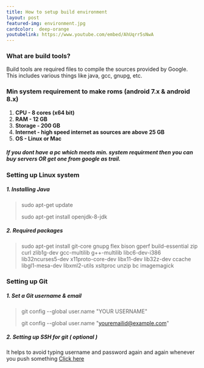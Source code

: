 ```yaml
---
title: How to setup build environment
layout: post
featured-img: environment.jpg
cardcolor:  deep-orange
youtubelink: https://www.youtube.com/embed/AhUqrr5sNwA 
---
```

### What are build tools?

Build tools are required files to compile the sources provided by Google. This 
includes various things like java, gcc, gnupg, etc.

### Min system requirement to make roms (android 7.x & android 8.x)

1. **CPU - 8 cores (x64 bit)**
2. **RAM - 12 GB**
3. **Storage - 200 GB**
4. **Internet - high speed internet as sources are above 25 GB**
5. **OS - Linux or Mac**

##### If you dont have a pc which meets min. system requirment then you can buy servers OR get one from google as trail. 

### Setting up Linux system

##### 1. Installing Java

> sudo apt-get update
>
> sudo apt-get install openjdk-8-jdk

##### 2. Required packages 

> sudo apt-get install git-core gnupg flex bison gperf build-essential zip curl zlib1g-dev gcc-multilib g++-multilib libc6-dev-i386 lib32ncurses5-dev x11proto-core-dev libx11-dev lib32z-dev ccache libgl1-mesa-dev libxml2-utils xsltproc unzip bc imagemagick 

### Setting up Git

##### 1. Set a Git username & email

> git config --global user.name "YOUR USERNAME"
>
> git config --global user.name "youremailid@example.com"

##### 2. Setting up SSH for git ( optional )

It helps to avoid typing username and password again and again whenever you push something [Click here](https://help.github.com/articles/connecting-to-github-with-ssh/)